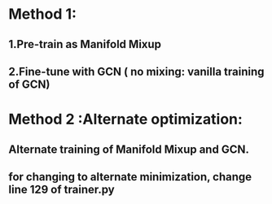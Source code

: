 # Method 1: 
## 1.Pre-train as Manifold Mixup

## 2.Fine-tune with GCN ( no mixing: vanilla training of GCN)

# Method 2 :Alternate optimization: 

## Alternate training of Manifold Mixup and GCN.

## for changing to alternate minimization, change line 129 of trainer.py




